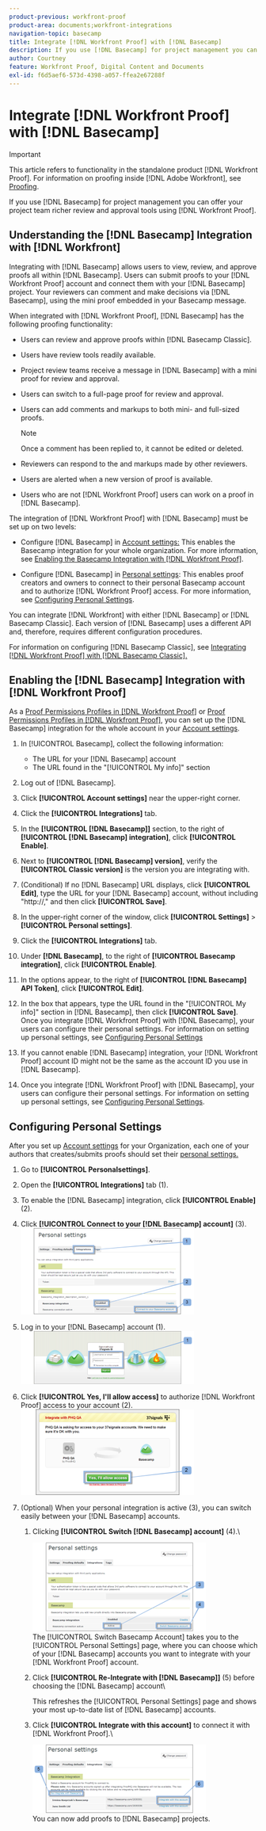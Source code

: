 ```yaml
---
product-previous: workfront-proof
product-area: documents;workfront-integrations
navigation-topic: basecamp
title: Integrate [!DNL Workfront Proof] with [!DNL Basecamp]
description: If you use [!DNL Basecamp] for project management you can offer your project team richer review and approval tools using [!DNL Workfront Proof].
author: Courtney
feature: Workfront Proof, Digital Content and Documents
exl-id: f6d5aef6-573d-4398-a057-ffea2e67288f
---
```

# Integrate [!DNL Workfront Proof] with [!DNL Basecamp]

>[!IMPORTANT]
>
>This article refers to functionality in the standalone product [!DNL Workfront Proof]. For information on proofing inside [!DNL Adobe Workfront], see [Proofing](../../../review-and-approve-work/proofing/proofing.md).

If you use [!DNL Basecamp] for project management you can offer your project team richer review and approval tools using [!DNL Workfront Proof].

## Understanding the [!DNL Basecamp] Integration with [!DNL Workfront]

Integrating with [!DNL Basecamp] allows users to view, review, and approve proofs all within [!DNL Basecamp]. Users can submit proofs to your [!DNL Workfront Proof] account and connect them with your [!DNL Basecamp] project. Your reviewers can comment and make decisions via [!DNL Basecamp], using the mini proof embedded in your Basecamp message.

When integrated with [!DNL Workfront Proof], [!DNL Basecamp] has the following proofing functionality:

* Users can review and approve proofs within [!DNL Basecamp Classic].
* Users have review tools readily available.
* Project review teams receive a message in [!DNL Basecamp] with a mini proof for review and approval.
* Users can switch to a full-page proof for review and approval.
* Users can add comments and markups to both mini- and full-sized proofs.

   >[!NOTE]
   >
   >Once a comment has been replied to, it cannot be edited or deleted.

* Reviewers can respond to the and markups made by other reviewers.
* Users are alerted when a new version of proof is available.
* Users who are not [!DNL Workfront Proof] users can work on a proof in [!DNL Basecamp].

The integration of [!DNL Workfront Proof] with [!DNL Basecamp] must be set up on two levels:

* Configure [!DNL Basecamp] in [Account settings:](https://support.workfront.com/hc/en-us/sections/115000912147-Account-settings) This enables the Basecamp integration for your whole organization. For more information, see [Enabling the Basecamp Integration with [!DNL Workfront Proof]](#enabling-the-dnl-basecamp-integration-with-dnl-workfront-proof).

* Configure [!DNL Basecamp] in [Personal settings](https://support.workfront.com/hc/en-us/sections/115000921168-Personal-settings): This enables proof creators and owners to connect to their personal Basecamp account and to authorize [!DNL Workfront Proof] access. For more information, see [Configuring Personal Settings](#configuring-personal-settings).

You can integrate [!DNL Workfront] with either [!DNL Basecamp] or [!DNL Basecamp Classic]. Each version of [!DNL Basecamp] uses a different API and, therefore, requires different configuration procedures.

For information on configuring [!DNL Basecamp Classic], see [Integrating [!DNL Workfront Proof] with [!DNL Basecamp Classic].](https://support.workfront.com/knowledge/articles/115004234707/en-us?brand_id=662728&return_to=%2Fhc%2Fen-us%2Farticles%2F115004234707)

## Enabling the [!DNL Basecamp] Integration with [!DNL Workfront Proof]

As a [Proof Permissions Profiles in [!DNL Workfront Proof]](../../../workfront-proof/wp-acct-admin/account-settings/proof-perm-profiles-in-wp.md) or [Proof Permissions Profiles in [!DNL Workfront Proof]](../../../workfront-proof/wp-acct-admin/account-settings/proof-perm-profiles-in-wp.md), you can set up the [!DNL Basecamp] integration for the whole account in your [Account settings](https://support.workfront.com/hc/en-us/sections/115000912147-Account-settings).

1. In [!UICONTROL Basecamp], collect the following information:

   * The URL for your [!DNL Basecamp] account
   * The URL found in the "[!UICONTROL My info]" section

1. Log out of [!DNL Basecamp].
1. Click **[!UICONTROL Account settings]** near the upper-right corner.
1. Click the **[!UICONTROL Integrations]** tab.
1. In the **[!UICONTROL [!DNL Basecamp]]** section, to the right of **[!UICONTROL [!DNL Basecamp] integration]**, click **[!UICONTROL Enable]**.

1. Next to **[!UICONTROL [!DNL Basecamp] version]**, verify the **[!UICONTROL Classic version]** is the version you are integrating with.

1. (Conditional) If no [!DNL Basecamp] URL displays, click **[!UICONTROL Edit]**, type the URL for your [!DNL Basecamp] account, without including "http://," and then click **[!UICONTROL Save]**.

1. In the upper-right corner of the window, click **[!UICONTROL Settings]** > **[!UICONTROL Personal settings]**.

1. Click the **[!UICONTROL Integrations]** tab.
1. Under **[!DNL Basecamp]**, to the right of **[!UICONTROL Basecamp integration]**, click **[!UICONTROL Enable]**.

1. In the options appear, to the right of **[!UICONTROL [!DNL Basecamp] API Token]**, click **[!UICONTROL Edit]**.

1. In the box that appears, type the URL found in the "[!UICONTROL My info]" section in [!DNL Basecamp], then click **[!UICONTROL Save]**.\
   Once you integrate [!DNL Workfront Proof] with [!DNL Basecamp], your users can configure their personal settings. For information on setting up personal settings, see [Configuring Personal Settings](#configuring-personal-settings)

1.  If you cannot enable [!DNL Basecamp] integration, your [!DNL Workfront Proof] account ID might not be the same as the account ID you use in [!DNL Basecamp].
1. Once you integrate [!DNL Workfront Proof] with [!DNL Basecamp], your users can configure their personal settings. For information on setting up personal settings, see [Configuring Personal Settings](#configuring-personal-settings).

## Configuring Personal Settings

After you set up [Account settings](https://support.workfront.com/hc/en-us/sections/115000912147-Account-settings) for your Organization, each one of your authors that creates/submits proofs should set their  [personal settings.](https://support.workfront.com/hc/en-us/sections/115000921168-Personal-settings)

1. Go to **[!UICONTROL Personal**&#x200B;**settings]**.

1. Open the **[!UICONTROL Integrations]** tab (1).
1. To enable the [!DNL Basecamp] integration, click **[!UICONTROL Enable]** (2).
1. Click **[!UICONTROL Connect to your [!DNL Basecamp] account]** (3).\
   ![Basecamp_personal_settings-integration.png](assets/basecamp-personal-settings-integration-350x174.png)

1. Log in to your [!DNL Basecamp] account (1).\
   ![Basecamp_login_page.png](assets/basecamp-login-page-350x107.png)

1. Click **[!UICONTROL Yes, I'll allow access]** to authorize [!DNL Workfront Proof] access to your account (2).\
   ![Basecamp_authorization_page.png](assets/basecamp-authorization-page-350x173.png)

1. (Optional) When your personal integration is active (3), you can switch easily between your [!DNL Basecamp] accounts.

   1. Clicking **[!UICONTROL Switch [!DNL Basecamp] account]** (4).\

      ![Basecamp_switching_accounts__1_.png](assets/basecamp-switching-accounts--1--350x179.png)\
      The [!UICONTROL Switch Basecamp Account] takes you to the [!UICONTROL Personal Settings] page, where you can choose which of your [!DNL Basecamp] accounts you want to integrate with your [!DNL Workfront Proof] account.

   1. Click **[!UICONTROL Re-Integrate with [!DNL Basecamp]]** (5) before choosing the [!DNL Basecamp] account\

      This refreshes the [!UICONTROL Personal Settings] page and shows your most up-to-date list of [!DNL Basecamp] accounts.

   1. Click **[!UICONTROL Integrate with this account]** to connect it with [!DNL Workfront Proof].\

      ![Basecamp_switching_accounts_2.png](assets/basecamp-switching-accounts-2-350x138.png)\
      You can now add proofs to [!DNL Basecamp] projects.
